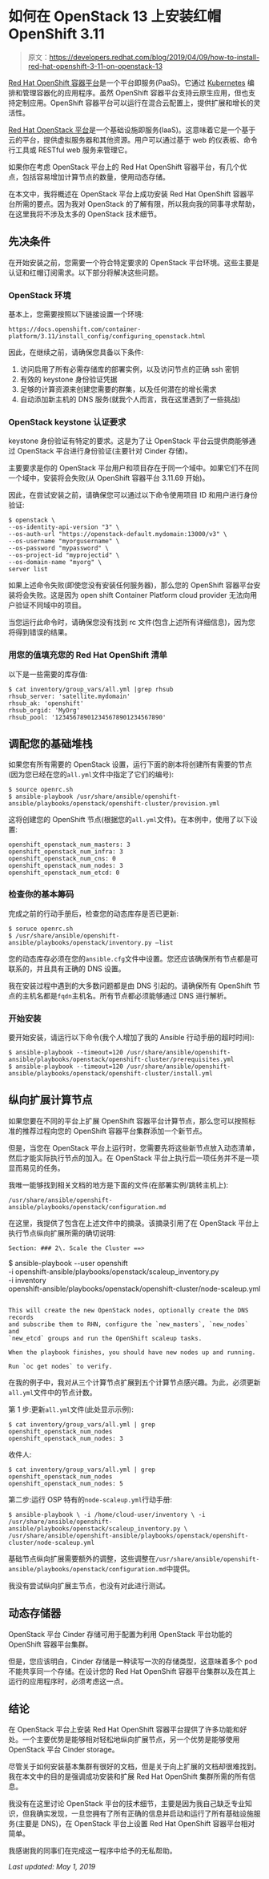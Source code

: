 # 如何在 OpenStack 13 上安装红帽 OpenShift 3.11

> 原文：<https://developers.redhat.com/blog/2019/04/09/how-to-install-red-hat-openshift-3-11-on-openstack-13>

[Red Hat OpenShift 容器平台](https://developers.redhat.com/products/openshift/overview)是一个平台即服务(PaaS)。它通过 [Kubernetes](https://developers.redhat.com/topics/kubernetes/) 编排和管理容器化的应用程序。虽然 OpenShift 容器平台支持云原生应用，但也支持定制应用。OpenShift 容器平台可以运行在混合云配置上，提供扩展和增长的灵活性。

[Red Hat OpenStack 平台](https://access.redhat.com/products/red-hat-openstack-platform)是一个基础设施即服务(IaaS)。这意味着它是一个基于云的平台，提供虚拟服务器和其他资源。用户可以通过基于 web 的仪表板、命令行工具或 RESTful web 服务来管理它。

如果你在考虑 OpenStack 平台上的 Red Hat OpenShift 容器平台，有几个优点，包括容易增加计算节点的数量，使用动态存储。

在本文中，我将概述在 OpenStack 平台上成功安装 Red Hat OpenShift 容器平台所需的要点。因为我对 OpenStack 的了解有限，所以我向我的同事寻求帮助，在这里我将不涉及太多的 OpenStack 技术细节。

## 先决条件

在开始安装之前，您需要一个符合特定要求的 OpenStack 平台环境。这些主要是认证和红帽订阅需求。以下部分将解决这些问题。

### OpenStack 环境

基本上，您需要按照以下链接设置一个环境:

```
https://docs.openshift.com/container-platform/3.11/install_config/configuring_openstack.html
```

因此，在继续之前，请确保您具备以下条件:

1.  访问启用了所有必需存储库的部署实例，以及访问节点的正确 ssh 密钥
2.  有效的 keystone 身份验证凭据
3.  足够的计算资源来创建您需要的群集，以及任何潜在的增长需求
4.  自动添加新主机的 DNS 服务(就我个人而言，我在这里遇到了一些挑战)

### OpenStack keystone 认证要求

keystone 身份验证有特定的要求。这是为了让 OpenStack 平台云提供商能够通过 OpenStack 平台进行身份验证(主要针对 Cinder 存储)。

主要要求是你的 OpenStack 平台用户和项目存在于同一个域中。如果它们不在同一个域中，安装将会失败(从 OpenShift 容器平台 3.11.69 开始)。

因此，在尝试安装之前，请确保您可以通过以下命令使用项目 ID 和用户进行身份验证:

```
$ openstack \
--os-identity-api-version "3" \
--os-auth-url "https://openstack-default.mydomain:13000/v3" \
--os-username "myorgusername" \
--os-password "mypassword" \
--os-project-id "myprojectid" \
--os-domain-name "myorg" \
server list
```

如果上述命令失败(即使您没有安装任何服务器)，那么您的 OpenShift 容器平台安装将会失败。这是因为 open shift Container Platform cloud provider 无法向用户验证不同域中的项目。

当您运行此命令时，请确保您没有找到 rc 文件(包含上述所有详细信息)，因为您将得到错误的结果。

### 用您的值填充您的 Red Hat OpenShift 清单

以下是一些需要的库存值:

```
$ cat inventory/group_vars/all.yml |grep rhsub
rhsub_server: 'satellite.mydomain'
rhsub_ak: 'openshift'
rhsub_orgid: 'MyOrg'
rhsub_pool: '123456789012345678901234567890'
```

## 调配您的基础堆栈

如果您有所有需要的 OpenStack 设置，运行下面的剧本将创建所有需要的节点(因为您已经在您的`all.yml`文件中指定了它们的编号):

```
$ source openrc.sh
$ ansible-playbook /usr/share/ansible/openshift-ansible/playbooks/openstack/openshift-cluster/provision.yml
```

这将创建您的 OpenShift 节点(根据您的`all.yml`文件)。在本例中，使用了以下设置:

```
openshift_openstack_num_masters: 3
openshift_openstack_num_infra: 3
openshift_openstack_num_cns: 0
openshift_openstack_num_nodes: 3
openshift_openstack_num_etcd: 0
```

### 检查你的基本筹码

完成之前的行动手册后，检查您的动态库存是否已更新:

```
$ soruce openrc.sh
$ /usr/share/ansible/openshift-ansible/playbooks/openstack/inventory.py –list
```

您的动态库存必须在您的`ansible.cfg`文件中设置。您还应该确保所有节点都是可联系的，并且具有正确的 DNS 设置。

我在安装过程中遇到的大多数问题都是由 DNS 引起的。请确保所有 OpenShift 节点的主机名都是`fqdn`主机名。所有节点都必须能够通过 DNS 进行解析。

### 开始安装

要开始安装，请运行以下命令(我个人增加了我的 Ansible 行动手册的超时时间):

```
$ ansible-playbook --timeout=120 /usr/share/ansible/openshift-ansible/playbooks/openstack/openshift-cluster/prerequisites.yml
$ ansible-playbook --timeout=120 /usr/share/ansible/openshift-ansible/playbooks/openstack/openshift-cluster/install.yml
```

## 纵向扩展计算节点

如果您要在不同的平台上扩展 OpenShift 容器平台计算节点，那么您可以按照标准的推荐过程向您的 OpenShift 容器平台集群添加一个新节点。

但是，当您在 OpenStack 平台上运行时，您需要先将这些新节点放入动态清单，然后才能实际执行节点的加入。在 OpenStack 平台上执行后一项任务并不是一项显而易见的任务。

我唯一能够找到相关文档的地方是下面的文件(在部署实例/跳转主机上):

```
/usr/share/ansible/openshift-ansible/playbooks/openstack/configuration.md
```

在这里，我提供了包含在上述文件中的摘录。该摘录引用了在 OpenStack 平台上执行节点纵向扩展所需的确切说明:

```
Section: ### 2\. Scale the Cluster ==>

```
$ ansible-playbook --user openshift \
-i openshift-ansible/playbooks/openstack/scaleup_inventory.py \
-i inventory \
openshift-ansible/playbooks/openstack/openshift-cluster/node-scaleup.yml
```

This will create the new OpenStack nodes, optionally create the DNS records
and subscribe them to RHN, configure the `new_masters`, `new_nodes` and
`new_etcd` groups and run the OpenShift scaleup tasks.

When the playbook finishes, you should have new nodes up and running.

Run `oc get nodes` to verify.

```

在我的例子中，我对从三个计算节点扩展到五个计算节点感兴趣。为此，必须更新`all.yml`文件中的节点计数。

第 1 步:更新`all.yml`文件(此处显示示例):

```
$ cat inventory/group_vars/all.yml | grep openshift_openstack_num_nodes
openshift_openstack_num_nodes: 3
```

收件人:

```
$ cat inventory/group_vars/all.yml | grep openshift_openstack_num_nodes
openshift_openstack_num_nodes: 5
```

第二步:运行 OSP 特有的`node-scaleup.yml`行动手册:

```
$ ansible-playbook \ -i /home/cloud-user/inventory \ -i /usr/share/ansible/openshift-ansible/playbooks/openstack/scaleup_inventory.py \ /usr/share/ansible/openshift-ansible/playbooks/openstack/openshift-cluster/node-scaleup.yml
```

基础节点纵向扩展需要额外的调整，这些调整在`/usr/share/ansible/openshift-ansible/playbooks/openstack/configuration.md`中提供。

我没有尝试纵向扩展主节点，也没有对此进行测试。

## 动态存储器

OpenStack 平台 Cinder 存储可用于配置为利用 OpenStack 平台功能的 OpenShift 容器平台集群。

但是，您应该明白，Cinder 存储是一种读写一次的存储类型，这意味着多个 pod 不能共享同一个存储。在设计您的 Red Hat OpenShift 容器平台集群以及在其上运行的应用程序时，必须考虑这一点。

## 结论

在 OpenStack 平台上安装 Red Hat OpenShift 容器平台提供了许多功能和好处。一个主要优势是能够相对轻松地纵向扩展节点，另一个优势是能够使用 OpenStack 平台 Cinder storage。

尽管关于如何安装基本集群有很好的文档，但是关于向上扩展的文档却很难找到。我在本文中的目的是强调成功安装和扩展 Red Hat OpenShift 集群所需的所有信息。

我没有在这里讨论 OpenStack 平台的技术细节，主要是因为我自己缺乏专业知识，但我确实发现，一旦您拥有了所有正确的信息并启动和运行了所有基础设施服务(主要是 DNS)，在 OpenStack 平台上设置 Red Hat OpenShift 容器平台相对简单。

我感谢我的同事们在完成这一程序中给予的无私帮助。

*Last updated: May 1, 2019*